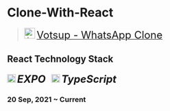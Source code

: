 # Clone-With-React

><img src="https://seeklogo.com/images/W/whatsapp-icon-logo-BDC0A8063B-seeklogo.com.png" alt="drawing" width="25"/> [<font size=5>Votsup - WhatsApp Clone</font>](./Votsup)
## React Technology Stack
##### <img src="https://seeklogo.com/images/E/expo-logo-01BB2BCFC3-seeklogo.com.png" alt="drawing" width="20"/> <font size=5>EXPO</font>&nbsp;&nbsp;&nbsp;&nbsp;<img src="https://seeklogo.com/images/T/typescript-logo-B29A3F462D-seeklogo.com.png" alt="drawing" width="20"/> <font size=5 align=center>TypeScript</font>
### 20 Sep, 2021 ~ Current
